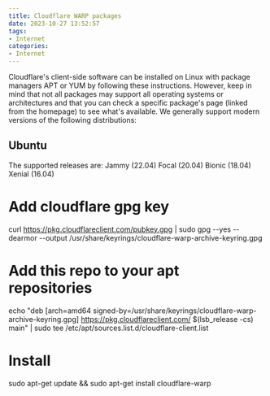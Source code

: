 ```yaml
---
title: Cloudflare WARP packages
date: 2023-10-27 13:52:57
tags:
- Internet
categories: 
- Internet
---
```


Cloudflare's client-side software can be installed on Linux with package managers APT or YUM by following these instructions. However, keep in mind that not all packages may support all operating systems or architectures and that you can check a specific package's page (linked from the homepage) to see what's available. We generally support modern versions of the following distributions:

## Ubuntu
The supported releases are:
Jammy (22.04)
Focal (20.04)
Bionic (18.04)
Xenial (16.04)
# Add cloudflare gpg key
curl https://pkg.cloudflareclient.com/pubkey.gpg | sudo gpg --yes --dearmor --output /usr/share/keyrings/cloudflare-warp-archive-keyring.gpg


# Add this repo to your apt repositories
echo "deb [arch=amd64 signed-by=/usr/share/keyrings/cloudflare-warp-archive-keyring.gpg] https://pkg.cloudflareclient.com/ $(lsb_release -cs) main" | sudo tee /etc/apt/sources.list.d/cloudflare-client.list


# Install
sudo apt-get update && sudo apt-get install cloudflare-warp